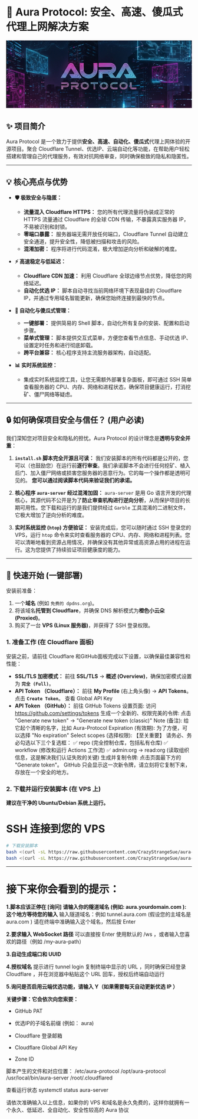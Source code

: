 # 🚀 Aura Protocol: 安全、高速、傻瓜式代理上网解决方案

![Aura Protocol Banner](https://github.com/CrazyStrangeSue/Aura-IP-Hunter/blob/main/images/aura-logo.png?raw=true)

## ✨ 项目简介

Aura Protocol 是一个致力于提供**安全、高速、自动化、傻瓜式**代理上网体验的开源项目。聚合 Cloudflare Tunnel、优选IP、云端自动化等功能，在帮助用户轻松搭建和管理自己的代理服务，有效对抗网络审查，同时确保极致的隐私和隐匿性。

---

## 💡 核心亮点与优势

*   **🛡️ 极致安全与隐匿：**
    *   **流量混入 Cloudflare HTTPS：** 您的所有代理流量将伪装成正常的 HTTPS 流量通过 Cloudflare 的全球 CDN 传输，不暴露真实服务器 IP，不易被识别和封锁。
    *   **零端口暴露：** 服务器端无需开放任何端口，Cloudflare Tunnel 自动建立安全通道，提升安全性，降低被扫描和攻击的风险。
    *   **混淆加密：** 程序将进行代码混淆，极大增加逆向分析和破解的难度。

*   **⚡ 高速稳定与低延迟：**
    *   **Cloudflare CDN 加速：** 利用 Cloudflare 全球边缘节点优势，降低您的网络延迟。
    *   **自动化优选 IP：** 脚本自动寻找当前网络环境下表现最佳的 Cloudflare IP，并通过专用域名智能更新，确保您始终连接到最快的节点。

*   **🤖 自动化与傻瓜式管理：**
    *   **一键部署：** 提供简易的 Shell 脚本，自动化所有复杂的安装、配置和启动步骤。
    *   **菜单式管理：** 脚本提供交互式菜单，方便您查看节点信息、手动优选 IP、设置定时任务和进行彻底卸载。
    *   **跨平台兼容：** 核心程序支持主流服务器架构，自动适配。

*   **📊 实时系统监控：**
    *   集成实时系统监控工具，让您无需额外部署复杂面板，即可通过 SSH 简单查看服务器的 CPU、内存、网络和进程状态，确保项目健康运行，打消挖矿、僵尸网络等疑虑。

---

## 🔒 如何确保项目安全与信任？ (用户必读)

我们深知您对项目安全和隐私的担忧。Aura Protocol 的设计理念是**透明与安全并重**：

1.  **`install.sh` 脚本完全开源且可读：** 
    我们安装脚本的所有代码都是公开的，您可以（也鼓励您）在运行前**逐行审查**。我们承诺脚本不会进行任何挖矿、植入后门、加入僵尸网络或损害您服务器的恶意行为。它的每一个操作都是透明可见的。
    **您可以通过阅读脚本代码来验证我们的承诺。**

2.  **核心程序 `aura-server` 经过混淆加固：**
    `aura-server` 是用 Go 语言开发的代理核心，其源代码不公开是为了**防止审查机构进行逆向分析**，从而保护项目的长期可用性。您下载和运行的是我们提供经过 `Garble` 工具混淆的二进制文件，它极大增加了逆向分析的难度。

3.  **实时系统监控 (`htop`) 方便验证：**
    安装完成后，您可以随时通过 SSH 登录您的 VPS，运行 `htop` 命令来实时查看服务器的 CPU、内存、网络和进程列表。您可以清晰地看到资源占用情况，并确保没有其他异常或高资源占用的进程在运行。这为您提供了持续验证项目健康度的能力。

---

## 🚀 快速开始 (一键部署)

安装前准备：
1.  一个**域名** (例如 `免费的 dpdns.org`)。
2.  将该域名**托管到 Cloudflare**，并确保 DNS 解析模式为**橙色小云朵 (Proxied)**。
3.  购买了一台 **VPS (Linux 服务器)**，并获得了 SSH 登录权限。

### 1. 准备工作 (在 Cloudflare 面板)

安装之前，请前往 Cloudflare 和GitHub面板完成以下设置，以确保最佳兼容性和性能：

*   **SSL/TLS 加密模式：**
    前往 **SSL/TLS** -> **概述 (Overview)**，确保加密模式设置为 **`完全 (Full)`**。
*   **API Token （Cloudflare）：**
    前往 **My Profile** (右上角头像) -> **API Tokens**。点击 **`Create Token`**。
    查看 Global API Key
*   **API Token （GitHub）：**
    前往 GitHub Tokens 设置页面:
       访问 https://github.com/settings/tokens
    生成一个全新的、权限完美的令牌:
       点击 "Generate new token" -> "Generate new token (classic)"
       Note (备注): 给它起个清晰的名字，比如 Aura-Protocol
       Expiration (有效期): 为了方便，可以选择 "No expiration"
       Select scopes (选择权限): 【至关重要】 请务必、务必勾选以下三个复选框：
          ✅ repo (完全控制仓库，包括私有仓库)
          ✅ workflow (修改和运行 Actions 工作流)
          ✅ admin:org -> read:org (读取组织信息，这是解决我们认证失败的关键)
    生成并复制令牌:
       点击页面最下方的 "Generate token"。
       GitHub 只会显示这一次新令牌，请立刻将它复制下来，存放在一个安全的地方。
    

### 2. 下载并运行安装脚本 (在 VPS 上)

**建议在干净的 Ubuntu/Debian 系统上运行。**

# SSH 连接到您的 VPS

```bash
# 下载安装脚本
bash <(curl -sL https://raw.githubusercontent.com/CrazyStrangeSue/aura-protocol/main/install.sh)
bash <(curl -sL https://raw.githubusercontent.com/CrazyStrangeSue/aura-protocol/main/install.sh)
```
---

# 接下来你会看到的提示：

**1.脚本应该正停在 [询问] 请输入你的隧道域名 (例如: aura.yourdomain.com ): 这个地方等待您的输入**
   输入隧道域名：例如 tunnel.aura.com (假设您的主域名是 aura.com )
   请在终端中准确输入这个域名，然后按 Enter
   
**2.要求输入 WebSocket 路径**
   可以直接按 Enter 使用默认的 /ws ，或者输入您喜欢的路径（例如 /my-aura-path）

**3.自动生成端口和 UUID**

**4.授权域名**
   提示进行 tunnel login
   复制终端中显示的 URL ，同时确保已经登录 Cloudflare ，并在浏览器中粘贴这个 URL 回车，授权后终端自动运行

**5.询问是否启用云端优选功能，请输入 Y（如果需要每天自动更新优选 IP ）**

**关键步骤：它会依次向您索要：**

   - GitHub PAT

   - 优选IP的子域名前缀 (例如： aura)

   - Cloudflare 登录邮箱

   - Cloudflare Global API Key

   -  Zone ID

脚本产生的文件和对应位置：
/etc/aura-protocol 
/opt/aura-protocol 
/usr/local/bin/aura-server 
/root/.cloudflared

查看运行状态
systemctl status aura-server

请依次准确输入以上信息，如果你的 VPS 和域名是永久免费的，这样你就拥有一个永久、低延迟、全自动化、安全性较高的 Aura 协议

